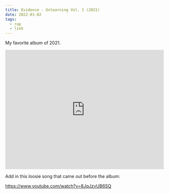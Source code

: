 ```yaml
---
title: Evidence - Unlearning Vol. 1 (2021)
date: 2022-01-02
tags:
  - rap
  - link
---
```


My favorite album of 2021.

<iframe src="https://open.spotify.com/embed/album/6aGYXgLtDX7XvkzIiK1sV2?utm_source=generator&theme=0" width="100%" height="380" frameBorder="0" allowfullscreen="" allow="autoplay; clipboard-write; encrypted-media; fullscreen; picture-in-picture"></iframe>

Add in this loosie song that came out before the album:

https://www.youtube.com/watch?v=8JqJzvUB6SQ
